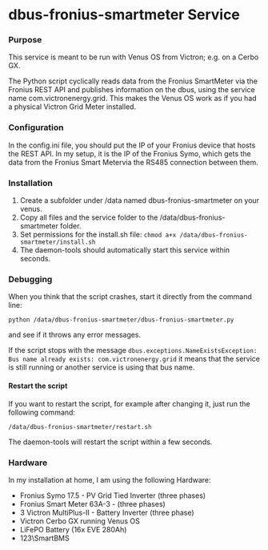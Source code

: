 # dbus-fronius-smartmeter Service

### Purpose

This service is meant to be run with Venus OS from Victron; e.g. on a Cerbo GX.

The Python script cyclically reads data from the Fronius SmartMeter via the Fronius REST API and publishes information on the dbus, using the service name com.victronenergy.grid. This makes the Venus OS work as if you had a physical Victron Grid Meter installed.

### Configuration

In the config.ini file, you should put the IP of your Fronius device that hosts the REST API. In my setup, it is the IP of the Fronius Symo, which gets the data from the Fronius Smart Metervia the RS485 connection between them.

### Installation

1. Create a subfolder under /data named dbus-fronius-smartmeter on your venus.
2. Copy all files and the service folder to the /data/dbus-fronius-smartmeter folder.
3. Set permissions for the install.sh file: `chmod a+x /data/dbus-fronius-smartmeter/install.sh`
4. The daemon-tools should automatically start this service within seconds.

### Debugging

When you think that the script crashes, start it directly from the command line:

`python /data/dbus-fronius-smartmeter/dbus-fronius-smartmeter.py`

and see if it throws any error messages.

If the script stops with the message `dbus.exceptions.NameExistsException: Bus name already exists: com.victronenergy.grid` it means that the service is still running or another service is using that bus name.

#### Restart the script

If you want to restart the script, for example after changing it, just run the following command:

`/data/dbus-fronius-smartmeter/restart.sh`

The daemon-tools will restart the script within a few seconds.

### Hardware

In my installation at home, I am using the following Hardware:
- Fronius Symo 17.5 - PV Grid Tied Inverter (three phases)
- Fronius Smart Meter 63A-3 - (three phases)
- 3 Victron MultiPlus-II - Battery Inverter (three phase)
- Victron Cerbo GX running Venus OS
- LiFePO Battery (16x EVE 280Ah)
- 123\SmartBMS
